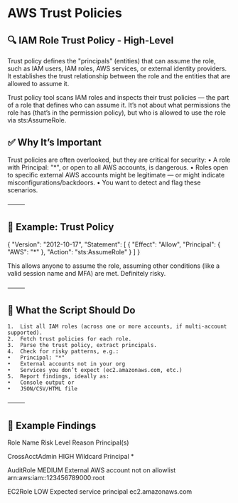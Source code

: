 # AWS Trust Policies

## 🔍 IAM Role Trust Policy - High-Level

Trust policy defines the "principals" (entities) that can assume the role, such as IAM users, IAM roles, AWS services, or external identity providers. It establishes the trust relationship between the role and the entities that are allowed to assume it.

Trust policy tool scans IAM roles and inspects their trust policies — the part of a role that defines who can assume it. It’s not about what permissions the role has (that’s in the permission policy), but who is allowed to use the role via sts:AssumeRole.



## ✅ Why It’s Important

Trust policies are often overlooked, but they are critical for security:
	•	A role with Principal: "*", or open to all AWS accounts, is dangerous.
	•	Roles open to specific external AWS accounts might be legitimate — or might indicate misconfigurations/backdoors.
	•	You want to detect and flag these scenarios.

⸻

## 🔐 Example: Trust Policy

{
  "Version": "2012-10-17",
  "Statement": [
    {
      "Effect": "Allow",
      "Principal": {
        "AWS": "*"
      },
      "Action": "sts:AssumeRole"
    }
  ]
}


This allows anyone to assume the role, assuming other conditions (like a valid session name and MFA) are met. Definitely risky.

⸻

## 🔧 What the Script Should Do
	1.	List all IAM roles (across one or more accounts, if multi-account supported).
	2.	Fetch trust policies for each role.
	3.	Parse the trust policy, extract principals.
	4.	Check for risky patterns, e.g.:
	•	Principal: "*"
	•	External accounts not in your org
	•	Services you don’t expect (ec2.amazonaws.com, etc.)
	5.	Report findings, ideally as:
	•	Console output or
	•	JSON/CSV/HTML file

⸻

## 🧠 Example Findings

Role Name	Risk Level	Reason	Principal(s)

CrossAcctAdmin	HIGH	Wildcard Principal	*

AuditRole	MEDIUM	External AWS account not on allowlist	arn:aws:iam::123456789000:root

EC2Role	LOW	Expected service principal	ec2.amazonaws.com
